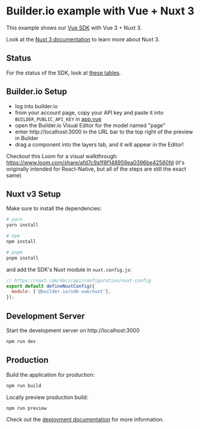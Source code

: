 # Builder.io example with Vue + Nuxt 3

This example shows our [Vue SDK](/packages/sdks/output/vue) with Vue 3 + Nuxt 3.

Look at the [Nuxt 3 documentation](https://nuxt.com/docs/getting-started/introduction) to learn more about Nuxt 3.

## Status

For the status of the SDK, look at [these tables](/packages/sdks/README.md#feature-implementation).

## Builder.io Setup

- log into builder.io
- from your account page, copy your API key and paste it into `BUILDER_PUBLIC_API_KEY` in [app.vue](./app.vue)
- open the Builder.io Visual Editor for the model named "page"
- enter http://localhost:3000 in the URL bar to the top right of the preview in Builder
- drag a component into the layers tab, and it will appear in the Editor!

Checkout this Loom for a visual walkthrough: https://www.loom.com/share/afd7c9a1f8f148959ea0396be42560fd (it's originally intended for React-Native, but all of the steps are still the exact same)

## Nuxt v3 Setup

Make sure to install the dependencies:

```bash
# yarn
yarn install

# npm
npm install

# pnpm
pnpm install
```

and add the SDK's Nuxt module in `nuxt.config.js`:

```js
// https://nuxt.com/docs/api/configuration/nuxt-config
export default defineNuxtConfig({
  module: ['@builder.io/sdk-vue/nuxt'],
});
```

## Development Server

Start the development server on http://localhost:3000

```bash
npm run dev
```

## Production

Build the application for production:

```bash
npm run build
```

Locally preview production build:

```bash
npm run preview
```

Check out the [deployment documentation](https://nuxt.com/docs/getting-started/deployment) for more information.
